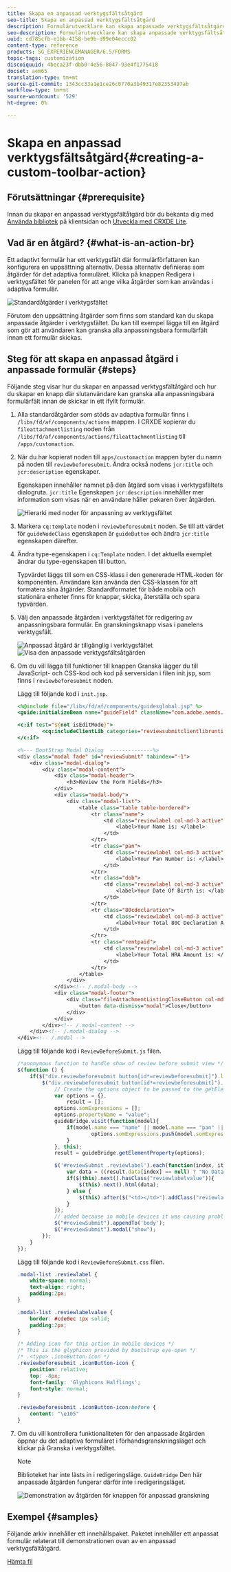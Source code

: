 ```yaml
---
title: Skapa en anpassad verktygsfältsåtgärd
seo-title: Skapa en anpassad verktygsfältsåtgärd
description: Formulärutvecklare kan skapa anpassade verktygsfältsåtgärder för anpassningsbara formulär i AEM Forms. Med anpassade åtgärder kan formulärförfattare tillhandahålla fler arbetsflöden och alternativ till sina slutanvändare.
seo-description: Formulärutvecklare kan skapa anpassade verktygsfältsåtgärder för anpassningsbara formulär i AEM Forms. Med anpassade åtgärder kan formulärförfattare tillhandahålla fler arbetsflöden och alternativ till sina slutanvändare.
uuid: cd785cfb-e1bb-4158-be9b-d99e04eccc02
content-type: reference
products: SG_EXPERIENCEMANAGER/6.5/FORMS
topic-tags: customization
discoiquuid: 4beca23f-dbb0-4e56-8047-93e4f1775418
docset: aem65
translation-type: tm+mt
source-git-commit: 1343cc33a1e1ce26c0770a3b49317e82353497ab
workflow-type: tm+mt
source-wordcount: '529'
ht-degree: 0%

---
```



# Skapa en anpassad verktygsfältsåtgärd{#creating-a-custom-toolbar-action}

## Förutsättningar {#prerequisite}

Innan du skapar en anpassad verktygsfältåtgärd bör du bekanta dig med [Använda bibliotek](/help/sites-developing/clientlibs.md) på klientsidan och [Utveckla med CRXDE Lite](/help/sites-developing/developing-with-crxde-lite.md).

## Vad är en åtgärd? {#what-is-an-action-br}

Ett adaptivt formulär har ett verktygsfält där formulärförfattaren kan konfigurera en uppsättning alternativ. Dessa alternativ definieras som åtgärder för det adaptiva formuläret. Klicka på knappen Redigera i verktygsfältet för panelen för att ange vilka åtgärder som kan användas i adaptiva formulär.

![Standardåtgärder i verktygsfältet](assets/default_toolbar_actions.png)

Förutom den uppsättning åtgärder som finns som standard kan du skapa anpassade åtgärder i verktygsfältet. Du kan till exempel lägga till en åtgärd som gör att användaren kan granska alla anpassningsbara formulärfält innan ett formulär skickas.

## Steg för att skapa en anpassad åtgärd i anpassade formulär {#steps}

Följande steg visar hur du skapar en anpassad verktygsfältåtgärd och hur du skapar en knapp där slutanvändare kan granska alla anpassningsbara formulärfält innan de skickar in ett ifyllt formulär.

1. Alla standardåtgärder som stöds av adaptiva formulär finns i `/libs/fd/af/components/actions` mappen. I CRXDE kopierar du `fileattachmentlisting` noden från `/libs/fd/af/components/actions/fileattachmentlisting` till `/apps/customaction`.

1. När du har kopierat noden till `apps/customaction` mappen byter du namn på noden till `reviewbeforesubmit`. Ändra också nodens `jcr:title` och `jcr:description` egenskaper.

   Egenskapen innehåller namnet på den åtgärd som visas i verktygsfältets dialogruta. `jcr:title` Egenskapen `jcr:description` innehåller mer information som visas när en användare håller pekaren över åtgärden.

   ![Hierarki med noder för anpassning av verktygsfältet](assets/action3.png)

1. Markera `cq:template` noden i `reviewbeforesubmit` noden. Se till att värdet för `guideNodeClass` egenskapen är `guideButton` och ändra `jcr:title` egenskapen därefter.
1. Ändra type-egenskapen i `cq:Template` noden. I det aktuella exemplet ändrar du type-egenskapen till button.

   Typvärdet läggs till som en CSS-klass i den genererade HTML-koden för komponenten. Användare kan använda den CSS-klassen för att formatera sina åtgärder. Standardformatet för både mobila och stationära enheter finns för knappar, skicka, återställa och spara typvärden.

1. Välj den anpassade åtgärden i verktygsfältet för redigering av anpassningsbara formulär. En granskningsknapp visas i panelens verktygsfält.

   ![Anpassad åtgärd är tillgänglig i verktygsfältet](assets/custom_action_available_in_toolbar.png) ![Visa den anpassade verktygsfältsåtgärden](assets/action7.png)

1. Om du vill lägga till funktioner till knappen Granska lägger du till JavaScript- och CSS-kod och kod på serversidan i filen init.jsp, som finns i `reviewbeforesubmit` noden.

   Lägg till följande kod i `init.jsp`.

   ```jsp
   <%@include file="/libs/fd/af/components/guidesglobal.jsp" %>
   <guide:initializeBean name="guideField" className="com.adobe.aemds.guide.common.GuideButton"/>
   
   <c:if test="${not isEditMode}">
           <cq:includeClientLib categories="reviewsubmitclientlibruntime" />
   </c:if>
   
   <%--- BootStrap Modal Dialog  --------------%>
   <div class="modal fade" id="reviewSubmit" tabindex="-1">
       <div class="modal-dialog">
           <div class="modal-content">
               <div class="modal-header">
                   <h3>Review the Form Fields</h3>
               </div>
               <div class="modal-body">
                   <div class="modal-list">
                       <table class="table table-bordered">
                           <tr class="name">
                               <td class="reviewlabel col-md-3 active">
                                   <label>Your Name is: </label>
                               </td>
                           </tr>
                           <tr class="pan">
                               <td class="reviewlabel col-md-3 active">
                                   <label>Your Pan Number is: </label>
                               </td>
                           </tr>
                           <tr class="dob">
                               <td class="reviewlabel col-md-3 active">
                                   <label>Your Date Of Birth is: </label>
                               </td>
                           </tr>
                           <tr class="80cdeclaration">
                               <td class="reviewlabel col-md-3 active">
                                   <label>Your Total 80C Declaration Amount is: </label>
                               </td>
                           </tr>
                           <tr class="rentpaid">
                               <td class="reviewlabel col-md-3 active">
                                   <label>Your Total HRA Amount is: </label>
                               </td>
                           </tr>
                       </table>
                   </div>
               </div><!-- /.modal-body -->
               <div class="modal-footer">
                   <div class="fileAttachmentListingCloseButton col-md-2 col-xs-2 col-sm-2">
                       <button data-dismiss="modal">Close</button>
                   </div>
               </div>
           </div><!-- /.modal-content -->
       </div><!-- /.modal-dialog -->
   </div><!-- /.modal -->
   ```

   Lägg till följande kod i `ReviewBeforeSubmit.js` filen.

   ```javascript
   /*anonymous function to handle show of review before submit view */
   $(function () {
       if($("div.reviewbeforesubmit button[id*=reviewbeforesubmit]").length > 0) {
           $("div.reviewbeforesubmit button[id*=reviewbeforesubmit]").click(function(){
               // Create the options object to be passed to the getElementProperty API
               var options = {},
                   result = [];
               options.somExpressions = [];
               options.propertyName = "value";
               guideBridge.visit(function(model){
                   if(model.name === "name" || model.name === "pan" || model.name === "dateofbirth" || model.name === "total" || model.name === "totalmonthlyrent"){
                           options.somExpressions.push(model.somExpression);
                   }
               }, this);
               result = guideBridge.getElementProperty(options);
   
               $('#reviewSubmit .reviewlabel').each(function(index, item){
                   var data = ((result.data[index] == null) ? "No Data Filled" : result.data[index]);
                   if($(this).next().hasClass("reviewlabelvalue")){
                       $(this).next().html(data);
                   } else {
                       $(this).after($("<td></td>").addClass("reviewlabelvalue col-md-6 active").html(data));
                   }
               });
               // added because in mobile devices it was causing problem of backdrop
               $("#reviewSubmit").appendTo('body');
               $("#reviewSubmit").modal("show");
           });
       }
   });
   ```

   Lägg till följande kod i `ReviewBeforeSubmit.css` filen.

   ```css
   .modal-list .reviewlabel {
       white-space: normal;
       text-align: right;
       padding:2px;
   }
   
   .modal-list .reviewlabelvalue {
       border: #cde0ec 1px solid;
       padding:2px;
   }
   
   /* Adding icon for this action in mobile devices */
   /* This is the glyphicon provided by bootstrap eye-open */
   /* .<type> .iconButton-icon */
   .reviewbeforesubmit .iconButton-icon {
       position: relative;
       top: -8px;
       font-family: 'Glyphicons Halflings';
       font-style: normal;
   }
   
   .reviewbeforesubmit .iconButton-icon:before {
       content: "\e105"
   }
   ```

1. Om du vill kontrollera funktionaliteten för den anpassade åtgärden öppnar du det adaptiva formuläret i förhandsgranskningsläget och klickar på Granska i verktygsfältet.

   >[!NOTE]
   >
   >Biblioteket har inte lästs in i redigeringsläge. `GuideBridge` Den här anpassade åtgärden fungerar därför inte i redigeringsläget.

   ![Demonstration av åtgärden för knappen för anpassad granskning](assets/action9.png)

## Exempel {#samples}

Följande arkiv innehåller ett innehållspaket. Paketet innehåller ett anpassat formulär relaterat till demonstrationen ovan av en anpassad verktygsfältåtgärd.

[Hämta fil](assets/customtoolbaractiondemo.zip)
